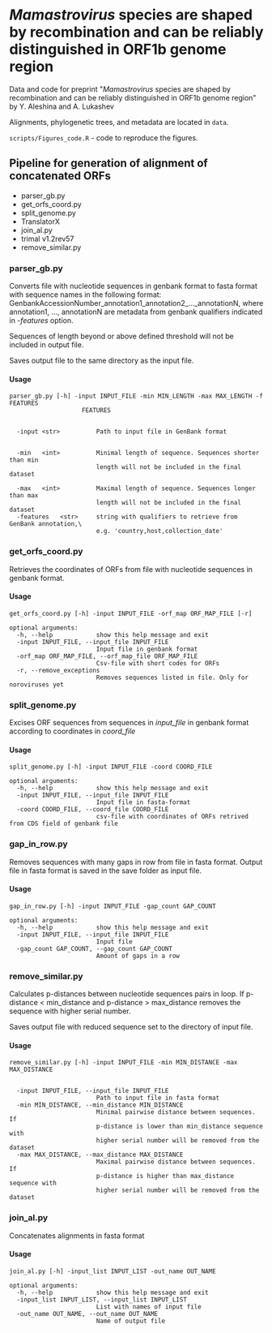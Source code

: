 # *Mamastrovirus* species are shaped by recombination and can be reliably distinguished in ORF1b genome region
Data and code for preprint "*Mamastrovirus* species are shaped by recombination and can be reliably distinguished in ORF1b genome region" by Y. Aleshina and A. Lukashev

Alignments, phylogenetic trees, and metadata are located in `data`.

`scripts/Figures_code.R` - code to reproduce the figures.


## Pipeline for generation of alignment of concatenated ORFs

- parser_gb.py
- get_orfs_coord.py
- split_genome.py
- TranslatorX
- join_al.py
- trimal v1.2rev57
- remove_similar.py

### parser_gb.py

Converts file with nucleotide sequences in genbank format to fasta format with sequence names in the following format: GenbankAccessionNumber_annotation1_annotation2_..._annotationN, where annotation1, ..., annotationN are metadata from genbank qualifiers indicated in *-features* option. 

Sequences of length  beyond or above defined threshold will not be included in output file. 

Saves output file to the same directory as the input file.


#### Usage

```
parser_gb.py [-h] -input INPUT_FILE -min MIN_LENGTH -max MAX_LENGTH -f FEATURES
                    FEATURES


  -input <str>          Path to input file in GenBank format

                        
  -min   <int>          Minimal length of sequence. Sequences shorter than min
                        length will not be included in the final dataset
                        
  -max   <int>          Maximal length of sequence. Sequences longer than max
                        length will not be included in the final dataset
  -features   <str>     string with qualifiers to retrieve from GenBank annotation,\
                        e.g. 'country,host,collection_date'
```

### get_orfs_coord.py

Retrieves the coordinates of ORFs from file with nucleotide sequences in genbank format.

#### Usage
```
get_orfs_coord.py [-h] -input INPUT_FILE -orf_map ORF_MAP_FILE [-r]

optional arguments:
  -h, --help            show this help message and exit
  -input INPUT_FILE, --input_file INPUT_FILE
                        Input file in genbank format
  -orf_map ORF_MAP_FILE, --orf_map_file ORF_MAP_FILE
                        Csv-file with short codes for ORFs
  -r, --remove_exceptions
                        Removes sequences listed in file. Only for noroviruses yet
```


### split_genome.py

Excises ORF sequences from sequences in *input_file* in genbank format according to coordinates in *coord_file*

#### Usage
```
split_genome.py [-h] -input INPUT_FILE -coord COORD_FILE

optional arguments:
  -h, --help            show this help message and exit
  -input INPUT_FILE, --input_file INPUT_FILE
                        Input file in fasta-format
  -coord COORD_FILE, --coord_file COORD_FILE
                        csv-file with coordinates of ORFs retrived from CDS field of genbank file
```


### gap_in_row.py

Removes sequences with many gaps in row from file in fasta format. Output file in fasta format is saved in the save folder as input file.

#### Usage
```
gap_in_row.py [-h] -input INPUT_FILE -gap_count GAP_COUNT

optional arguments:
  -h, --help            show this help message and exit
  -input INPUT_FILE, --input_file INPUT_FILE
                        Input file
  -gap_count GAP_COUNT, --gap_count GAP_COUNT
                        Amount of gaps in a row
```

### remove_similar.py

Calculates p-distances between nucleotide sequences pairs in loop. If p-distance < min_distance and p-distance > max_distance 
removes the sequence with higher serial number. 

Saves output file with reduced sequence set to the directory of input file.


#### Usage

```
remove_similar.py [-h] -input INPUT_FILE -min MIN_DISTANCE -max MAX_DISTANCE


  -input INPUT_FILE, --input_file INPUT_FILE
                        Path to input file in fasta format
  -min MIN_DISTANCE, --min_distance MIN_DISTANCE
                        Minimal pairwise distance between sequences. If
                        p-distance is lower than min_distance sequence with
                        higher serial number will be removed from the dataset
  -max MAX_DISTANCE, --max_distance MAX_DISTANCE
                        Maximal pairwise distance between sequences. If
                        p-distance is higher than max_distance sequence with
                        higher serial number will be removed from the dataset
```


### join_al.py

Concatenates alignments in fasta format

#### Usage
```
join_al.py [-h] -input_list INPUT_LIST -out_name OUT_NAME

optional arguments:
  -h, --help            show this help message and exit
  -input_list INPUT_LIST, --input_list INPUT_LIST
                        List with names of input file
  -out_name OUT_NAME, --out_name OUT_NAME
                        Name of output file
```
